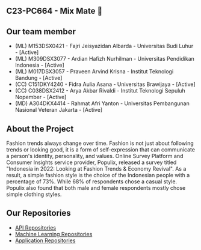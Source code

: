 ## C23-PC664 - Mix Mate 👋

## Our team member
<ul>
<li>
(ML) M153DSX0421 - Fajri Jeisyazidan Albarda - Universitas Budi Luhur - [Active]
  <li>
(ML) M309DSX3077 - Ardian Hafizh Nurhilman - Universitas Pendidikan Indonesia - [Active]
    <li>
(ML) M017DSX3057 - Praveen Arvind Krisna - Institut Teknologi Bandung - [Active]
      <li>
(CC) C151DKY4240 - Fidra Aulia Asana - Universitas Brawijaya - [Active]
        <li>
(CC) C038DSX2412 - Arya Akbar Rivaldi - Institut Teknologi Sepuluh Nopember -  [Active]
          <li>
(MD) A304DKX4414 - Rahmat Afri Yanton - Universitas Pembangunan Nasional Veteran Jakarta - [Active]
   </ul>
            
## About the Project
            
<p> Fashion trends always change over time. Fashion is not just about following trends or looking good, it is a form of self-expression that can communicate a person's identity, personality, and values. Online Survey Platform and Consumer Insights service provider, Populix, released a survey titled "Indonesia in 2022: Looking at Fashion Trends & Economy Revival". As a result, a simple fashion style is the choice of the Indonesian people with a percentage of 73%. While 68% of respondents chose a casual style. Populix also found that both male and female respondents mostly chose simple clothing styles. 
</p>

## Our Repositories

<ul>
  <li>
    <a href="https://github.com/C23-PC664/mix-mate-CC">API Repositories</a>
  </li>
  <li>
    <a href="https://github.com/C23-PC664/MixMate-Flask"> Machine Learning Repositories </a>
  </li>
  <li>
    <a href ="https://github.com/C23-PC664/MixMate"> Application Repositories </a>
  </li>
</ul>
  
  



         
